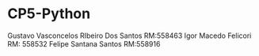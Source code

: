 # CP5-Python

Gustavo Vasconcelos RIbeiro Dos Santos RM:558463
Igor Macedo Felicori RM: 558532
Felipe Santana Santos RM:558916

